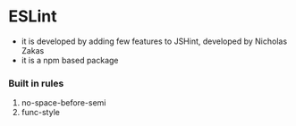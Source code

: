 # ESLint

* it is developed by adding few features to JSHint, developed by Nicholas Zakas
* it is a npm based package

### Built in rules
1. no-space-before-semi
2. func-style

